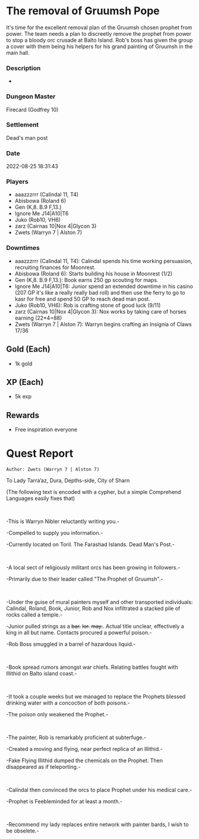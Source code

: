 # The removal of  Gruumsh Pope
It's time for the excellent removal plan of the Gruumsh chosen prophet from power. The team needs a plan to discreetly remove the prophet from power to stop a bloody orc crusade at Balto Island. Rob's boss has given the group a cover with them being his helpers for his grand painting of Gruumsh in the main hall.
### Description
-
### Dungeon Master
Firecard (Godfrey 10)
### Settlement
Dead's man post
### Date
2022-08-25 18:31:43
### Players
* aaazzzrrr (Calindal 11, T4)
* Abisbowa (Roland 6)
* Gen (K,8. B.9 F,13.)
* Ignore Me J14|A10|T6
* Juko (Rob10, VH6)
* zarz (Cairnas 10|Nox 4|Glycon 3)
* Zwets (Warryn 7 | Alston 7)
### Downtimes
* aaazzzrrr (Calindal 11, T4): Calindal spends his time working persuasion, recruiting finances for Moonrest.
* Abisbowa (Roland 6): Starts building his house in Moonrest (1/2)
* Gen (K,8. B.9 F,13.): Book earns 250 gp scouting for maps.
* Ignore Me J14|A10|T6: Junior spend an extended downtime in his casino (207 GP it's like a really really bad roll) and then use the ferry to go to kasr for free and spend 50 GP to reach dead man post.
* Juko (Rob10, VH6): Rob is crafting stone of good luck (9/11)
* zarz (Cairnas 10|Nox 4|Glycon 3): Nox works by taking care of horses earning (22*4=88)
* Zwets (Warryn 7 | Alston 7): Warryn begins crafting an Insignia of Claws 17/36
## Gold (Each)
* 1k gold
## XP (Each)
* 5k exp
## Rewards
* Free  inspiration everyone
# Quest Report
`Author: Zwets (Warryn 7 | Alston 7)`


To Lady Tarra’az, Dura, Depths-side, City of Sharn

(The following text is encoded with a cypher, but a simple Comprehend Languages easily fixes that)

&nbsp;

-This is Warryn Nibler reluctantly writing you.-

-Compelled to supply you information.-

-Currently located on Toril. The Farashad Islands. Dead Man's Post.-

&nbsp;

-A local sect of religiously militant orcs has been growing in followers.-

-Primarily due to their leader called "The Prophet of Gruumsh".-

&nbsp;

-Under the guise of mural painters myself and other transported individuals: Calindal, Roland, Book, Junior, Rob and Nox infiltrated a stacked pile of rocks called a temple.-

-Junior pulled strings as a ~~bar.~~ ~~lor.~~ ~~may.~~. Actual title unclear, effectively a king in all but name. Contacts procured a powerful poison.-

-Rob Boss smuggled in a barrel of hazardous liquid.-

&nbsp;

-Book spread rumors amongst war chiefs. Relating battles fought with Illithid on Balto island coast.-

&nbsp;

-It took a couple weeks but we managed to replace the Prophets blessed drinking water with a concoction of both poisons.-

-The poison only weakened the Prophet.-

&nbsp;

-The painter, Rob is remarkably proficient at subterfuge.-

-Created a moving and flying, near perfect replica of an Illithid.-

-Fake Flying Illithid dumped the chemicals on the Prophet. Then disappeared as if teleporting.-

&nbsp;

-Calindal then convinced the orcs to place Prophet under his medical care.-

-Prophet is Feebleminded for at least a month.-

&nbsp;

-Recommend my lady replaces entire network with painter bards, I wish to be obselete.-
